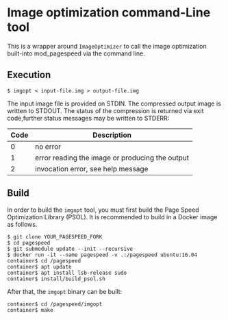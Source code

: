 # Image optimization command-Line tool

This is a wrapper around `ImageOptimizer` to call the image optimization built-into mod_pagespeed via the command line. 

## Execution

```
$ imgopt < input-file.img > output-file.img
```

The input image file is provided on STDIN. The compressed output image is written to STDOUT. The status of the compression is returned via exit code,further status messages may be written to STDERR:

Code | Description
-----|------------
0    | no error
1    | error reading the image or producing the output
2    | invocation error, see help message

## Build

In order to build the `imgopt` tool, you must first build the Page Speed Optimization Library (PSOL). It is recommended to build in a Docker image as follows.

```
$ git clone YOUR_PAGESPEED_FORK
$ cd pagespeed
$ git submodule update --init --recursive
$ docker run -it --name pagespeed -v .:/pagespeed ubuntu:16.04
container$ cd /pagespeed
container$ apt update
container$ apt install lsb-release sudo
container$ install/build_psol.sh
```

After that, the `imgopt` binary can be built:
```
container$ cd /pagespeed/imgopt
container$ make
```
